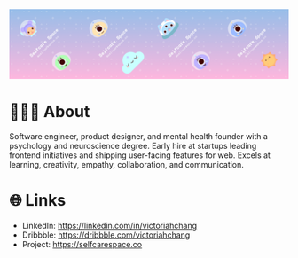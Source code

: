 <img src="/banner.png" alt="selfcarespace"/>

# 👩🏻‍💼 About
Software engineer, product designer, and mental health founder with a psychology and neuroscience degree. Early hire at startups leading frontend initiatives and shipping user-facing features for web. Excels at learning, creativity, empathy, collaboration, and communication.

# 🌐 Links
- LinkedIn: https://linkedin.com/in/victoriahchang
- Dribbble: https://dribbble.com/victoriahchang
- Project: https://selfcarespace.co
